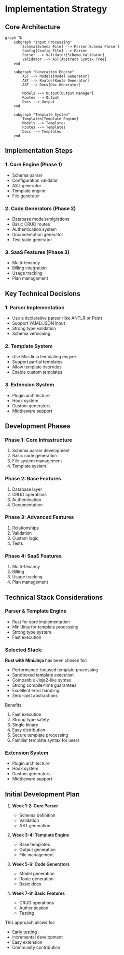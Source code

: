# Implementation Strategy

## Core Architecture

```mermaid
graph TD
    subgraph "Input Processing"
        Schema[Schema File] --> Parser[Schema Parser]
        Config[Config File] --> Parser
        Parser --> Validator[Schema Validator]
        Validator --> AST[Abstract Syntax Tree]
    end

    subgraph "Generation Engine"
        AST --> Models[Model Generator]
        AST --> Routes[Route Generator]
        AST --> Docs[Doc Generator]

        Models --> Output[Output Manager]
        Routes --> Output
        Docs --> Output
    end

    subgraph "Template System"
        Templates[Template Engine]
        Models --> Templates
        Routes --> Templates
        Docs --> Templates
    end
```

## Implementation Steps

### 1. Core Engine (Phase 1)

- Schema parser
- Configuration validator
- AST generator
- Template engine
- File generator

### 2. Code Generators (Phase 2)

- Database models/migrations
- Basic CRUD routes
- Authentication system
- Documentation generator
- Test suite generator

### 3. SaaS Features (Phase 3)

- Multi-tenancy
- Billing integration
- Usage tracking
- Plan management

## Key Technical Decisions

### 1. Parser Implementation

- Use a declarative parser (like ANTLR or Pest)
- Support YAML/JSON input
- Strong type validation
- Schema versioning

### 2. Template System

- Use MiniJinja templating engine
- Support partial templates
- Allow template overrides
- Enable custom templates

### 3. Extension System

- Plugin architecture
- Hook system
- Custom generators
- Middleware support

## Development Phases

### Phase 1: Core Infrastructure

1. Schema parser development
2. Basic code generation
3. File system management
4. Template system

### Phase 2: Base Features

1. Database layer
2. CRUD operations
3. Authentication
4. Documentation

### Phase 3: Advanced Features

1. Relationships
2. Validation
3. Custom logic
4. Tests

### Phase 4: SaaS Features

1. Multi-tenancy
2. Billing
3. Usage tracking
4. Plan management

## Technical Stack Considerations

### Parser & Template Engine

- Rust for core implementation
- MiniJinja for template processing
- Strong type system
- Fast execution

### Selected Stack:

**Rust with MiniJinja** has been chosen for:

- Performance-focused template processing
- Sandboxed template execution
- Compatible Jinja2-like syntax
- Strong compile-time guarantees
- Excellent error handling
- Zero-cost abstractions

Benefits:

1. Fast execution
2. Strong type safety
3. Single binary
4. Easy distribution
5. Secure template processing
6. Familiar template syntax for users

### Extension System

- Plugin architecture
- Hook system
- Custom generators
- Middleware support

## Initial Development Plan

1. **Week 1-2: Core Parser**

   - Schema definition
   - Validation
   - AST generation

2. **Week 3-4: Template Engine**

   - Base templates
   - Output generation
   - File management

3. **Week 5-6: Code Generators**

   - Model generation
   - Route generation
   - Basic docs

4. **Week 7-8: Basic Features**
   - CRUD operations
   - Authentication
   - Testing

This approach allows for:

- Early testing
- Incremental development
- Easy extension
- Community contribution
